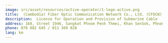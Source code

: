 ```yaml
---
image: src/asset/resources/active-operator/1-logo-active.png
title:  (Cambodia) Fiber Optic Communication Network Co., Ltd. (CFOCN) 
description:  License for Operation and Provision of Submarine Cable
address: 168, Street 1946, Sangkat Phnom Penh Thmei, Khan SenSok, Phnom Penh
phone: 070 882 645 / 011 369 028 
lang: km
---
```

